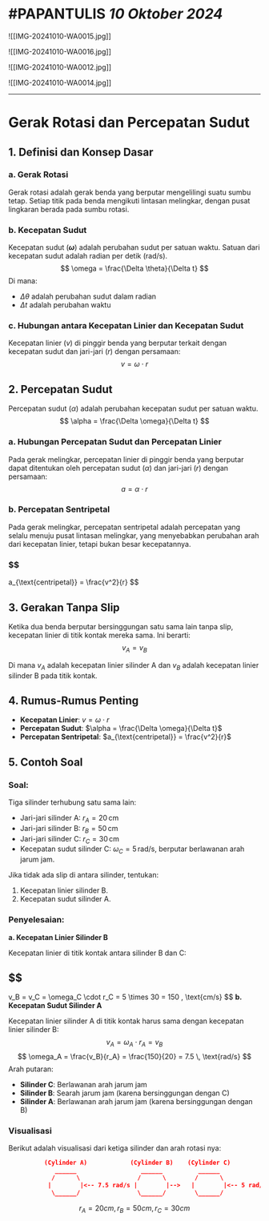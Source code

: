 # #PAPANTULIS *10 Oktober 2024*

![[IMG-20241010-WA0015.jpg]]

![[IMG-20241010-WA0016.jpg]]

![[IMG-20241010-WA0012.jpg]]

![[IMG-20241010-WA0014.jpg]]

---
# Gerak Rotasi dan Percepatan Sudut

## 1. Definisi dan Konsep Dasar

### a. Gerak Rotasi
Gerak rotasi adalah gerak benda yang berputar mengelilingi suatu sumbu tetap. Setiap titik pada benda mengikuti lintasan melingkar, dengan pusat lingkaran berada pada sumbu rotasi.

### b. Kecepatan Sudut
Kecepatan sudut (**$\omega$**) adalah perubahan sudut per satuan waktu. Satuan dari kecepatan sudut adalah radian per detik (rad/s).
$$
\omega = \frac{\Delta \theta}{\Delta t}
$$
Di mana:
- $\Delta \theta$ adalah perubahan sudut dalam radian
- $\Delta t$ adalah perubahan waktu

### c. Hubungan antara Kecepatan Linier dan Kecepatan Sudut
Kecepatan linier ($v$) di pinggir benda yang berputar terkait dengan kecepatan sudut dan jari-jari ($r$) dengan persamaan:
$$
v = \omega \cdot r
$$
## 2. Percepatan Sudut
Percepatan sudut ($\alpha$) adalah perubahan kecepatan sudut per satuan waktu.
$$
\alpha = \frac{\Delta \omega}{\Delta t}
$$
### a. Hubungan Percepatan Sudut dan Percepatan Linier
Pada gerak melingkar, percepatan linier di pinggir benda yang berputar dapat ditentukan oleh percepatan sudut ($\alpha$) dan jari-jari ($r$) dengan persamaan:
$$
a = \alpha \cdot r
$$
### b. Percepatan Sentripetal
Pada gerak melingkar, percepatan sentripetal adalah percepatan yang selalu menuju pusat lintasan melingkar, yang menyebabkan perubahan arah dari kecepatan linier, tetapi bukan besar kecepatannya.
### $$
a_{\text{centripetal}} = \frac{v^2}{r}
$$
## 3. Gerakan Tanpa Slip
Ketika dua benda berputar bersinggungan satu sama lain tanpa slip, kecepatan linier di titik kontak mereka sama. Ini berarti:
$$
v_A = v_B
$$

Di mana $v_A$ adalah kecepatan linier silinder A dan $v_B$ adalah kecepatan linier silinder B pada titik kontak.

## 4. Rumus-Rumus Penting

- **Kecepatan Linier**: $v = \omega \cdot r$
- **Percepatan Sudut**: $\alpha = \frac{\Delta \omega}{\Delta t}$
- **Percepatan Sentripetal**: $a_{\text{centripetal}} = \frac{v^2}{r}$

## 5. Contoh Soal

### Soal:
Tiga silinder terhubung satu sama lain:
- Jari-jari silinder A: $r_A = 20 \, \text{cm}$
- Jari-jari silinder B: $r_B = 50 \, \text{cm}$
- Jari-jari silinder C: $r_C = 30 \, \text{cm}$
- Kecepatan sudut silinder C: $\omega_C = 5 \, \text{rad/s}$, berputar berlawanan arah jarum jam.

Jika tidak ada slip di antara silinder, tentukan:
1. Kecepatan linier silinder B.
2. Kecepatan sudut silinder A.

### Penyelesaian:

**a. Kecepatan Linier Silinder B**

Kecepatan linier di titik kontak antara silinder B dan C:
## $$
v_B = v_C = \omega_C \cdot r_C = 5 \times 30 = 150 \, \text{cm/s}
$$
**b. Kecepatan Sudut Silinder A**

Kecepatan linier silinder A di titik kontak harus sama dengan kecepatan linier silinder B:
$$
v_A = \omega_A \cdot r_A = v_B
$$
$$
\omega_A = \frac{v_B}{r_A} = \frac{150}{20} = 7.5 \, \text{rad/s}
$$
Arah putaran:
- **Silinder C**: Berlawanan arah jarum jam
- **Silinder B**: Searah jarum jam (karena bersinggungan dengan C)
- **Silinder A**: Berlawanan arah jarum jam (karena bersinggungan dengan B)

### Visualisasi

Berikut adalah visualisasi dari ketiga silinder dan arah rotasi nya:

```JSON
          (Cylinder A)            (Cylinder B)    (Cylinder C)
             ______                  ______          ______
            /      \                /      \        /      \
           |        |<-- 7.5 rad/s |        |-->   |        |<-- 5 rad/s
            \______/                \______/        \______/
```
$$
r_A = 20 cm, r_B = 50 cm, r_C = 30 cm
$$

